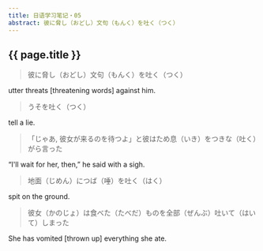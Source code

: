 ```yaml
---
title: 日语学习笔记・05
abstract: 彼に脅し（おどし）文句（もんく）を吐く（つく） 
---
```


## {{ page.title }}

> 彼に脅し（おどし）文句（もんく）を吐く（つく）

utter threats [threatening words] against him.

> うそを吐く（つく）

tell a lie.

> 「じゃあ, 彼女が来るのを待つよ」と彼はため息（いき）をつきな（吐く）がら言った

“I'll wait for her, then,” he said with a sigh.

> 地面（じめん）につば（唾）を吐く（はく）

spit on the ground.

> 彼女（かのじょ）は食べた（たべだ）ものを全部（ぜんぶ）吐いて（はいて）しまった

She has vomited [thrown up] everything she ate.
